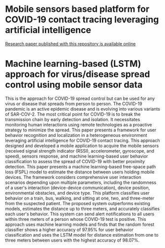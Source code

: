 # Mobile sensors based platform for COVID-19 contact tracing leveraging artificial intelligence

[Research paper published with this repository is available online](https://link.springer.com/article/10.1007/s12652-023-04713-7)


# Machine learning-based (LSTM) approach for virus/disease spread control using mobile sensor data

This is the approach for COVID-19 spread control but can be used for any virus or disease that spreads from person to person.
The COVID-19 pandemic is an active epidemic disease and is evolving into various variants of SAR-COV-2. The most critical point for COVID-19 is to break the transmission chain by early detection and isolation. It necessitates monitoring human interactions using remote technologies as a proactive strategy to minimize the spread. This paper presents a framework for user behavior recognition and localization in a heterogeneous environment leveraging artificial intelligence for COVID-19 contact tracing. This approach designed and developed a mobile application to acquire the mobile sensors (received signal strength indicator (RSSI), accelerometer, gyroscope, and speed), sensors response, and machine learning-based user behavior classification to assess the spread of COVID-19 with better proximity detection. This paper presents a machine learning-based free-space path loss (FSPL) model to estimate the distance between users holding mobile devices. The framework considers comprehensive user interaction scenarios depending upon multiple parameters, including the randomness of a user's interaction (device-device communication), device position, environmental obstacles, and device type. This platform classifies user behavior on a train, bus, walking, and sitting at one, two, and three-meter from the suspected patient. The proposed system outperforms existing models, estimates the distance up to three meters, and accurately classifies each user's behavior. This system can send alert notifications to all users within three meters of a person whose COVID-19 test is positive. This approach uses machine learning models and finds that the random forest classifier shows a higher accuracy of 97.95% for user behavior classification and uses the LSTM model for distance estimation from one to three meters between users with the highest accuracy of 98.07%.
